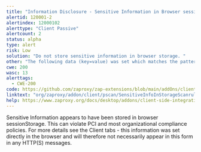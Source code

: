 ```yaml
---
title: "Information Disclosure - Sensitive Information in Browser sessionStorage"
alertid: 120001-2
alertindex: 12000102
alerttype: "Client Passive"
alertcount: 2
status: alpha
type: alert
risk: Low
solution: "Do not store sensitive information in browser storage. "
other: "The following data (key=value) was set which matches the pattern for email addresses: key=value Note that alerts will only be raised once for each URL + key."
cwe: 200
wasc: 13
alerttags: 
  - CWE-200
code: https://github.com/zaproxy/zap-extensions/blob/main/addOns/client/src/main/java/org/zaproxy/addon/client/pscan/SensitiveInfoInStorageScanrule.java
linktext: "org/zaproxy/addon/client/pscan/SensitiveInfoInStorageScanrule.java"
help: https://www.zaproxy.org/docs/desktop/addons/client-side-integration/pscan/#id-120001
---
```

Sensitive Information appears to have been stored in browser sessionStorage. This can violate PCI and most organizational compliance policies.
For more details see the Client tabs - this information was set directly in the browser and will therefore not necessarily appear in this form in any HTTP(S) messages.
